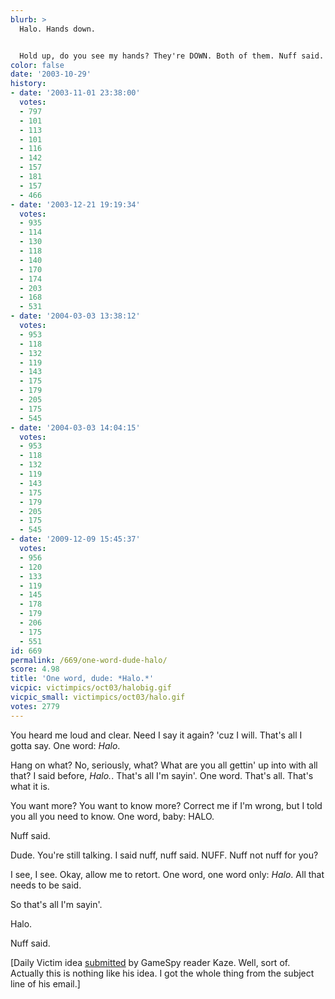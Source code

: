 ```yaml
---
blurb: >
  Halo. Hands down.


  Hold up, do you see my hands? They're DOWN. Both of them. Nuff said.
color: false
date: '2003-10-29'
history:
- date: '2003-11-01 23:38:00'
  votes:
  - 797
  - 101
  - 113
  - 101
  - 116
  - 142
  - 157
  - 181
  - 157
  - 466
- date: '2003-12-21 19:19:34'
  votes:
  - 935
  - 114
  - 130
  - 118
  - 140
  - 170
  - 174
  - 203
  - 168
  - 531
- date: '2004-03-03 13:38:12'
  votes:
  - 953
  - 118
  - 132
  - 119
  - 143
  - 175
  - 179
  - 205
  - 175
  - 545
- date: '2004-03-03 14:04:15'
  votes:
  - 953
  - 118
  - 132
  - 119
  - 143
  - 175
  - 179
  - 205
  - 175
  - 545
- date: '2009-12-09 15:45:37'
  votes:
  - 956
  - 120
  - 133
  - 119
  - 145
  - 178
  - 179
  - 206
  - 175
  - 551
id: 669
permalink: /669/one-word-dude-halo/
score: 4.98
title: 'One word, dude: *Halo.*'
vicpic: victimpics/oct03/halobig.gif
vicpic_small: victimpics/oct03/halo.gif
votes: 2779
---
```


You heard me loud and clear. Need I say it again? 'cuz I will. That's
all I gotta say. One word: *Halo*.

Hang on what? No, seriously, what? What are you all gettin' up into with
all that? I said before, *Halo.*. That's all I'm sayin'. One word.
That's all. That's what it is.

You want more? You want to know more? Correct me if I'm wrong, but I
told you all you need to know. One word, baby: HALO.

Nuff said.

Dude. You're still talking. I said nuff, nuff said. NUFF. Nuff not nuff
for you?

I see, I see. Okay, allow me to retort. One word, one word only: *Halo*.
All that needs to be said.

So that's all I'm sayin'.

Halo.

Nuff said.

\[Daily Victim idea
[submitted](http://web.archive.org/web/20031029000000/http://feedback.gamespy.com/)
by GameSpy reader Kaze. Well, sort of. Actually this is nothing like his
idea. I got the whole thing from the subject line of his email.\]